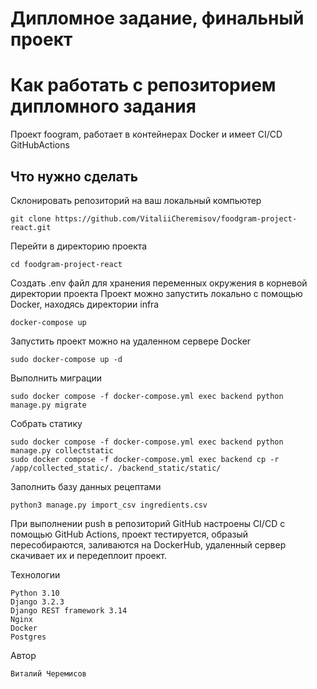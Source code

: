 # Дипломное задание, финальный проект
# Как работать с репозиторием дипломного задания

Проект foogram, работает в контейнерах Docker и имеет CI/CD GitHubActions

## Что нужно сделать

Склонировать репозиторий на ваш локальный компьютер
```
git clone https://github.com/VitaliiCheremisov/foodgram-project-react.git
```
Перейти в директорию проекта
```
cd foodgram-project-react
```
Создать .env файл для хранения переменных окружения в корневой директории проекта
Проект можно запустить локально с помощью Docker, находясь директории infra
```
docker-compose up
```
Запустить проект можно на удаленном серверe Docker
```
sudo docker-compose up -d
```
Выполнить миграции
```
sudo docker compose -f docker-compose.yml exec backend python manage.py migrate
```
Собрать статику
```
sudo docker compose -f docker-compose.yml exec backend python manage.py collectstatic
sudo docker compose -f docker-compose.yml exec backend cp -r /app/collected_static/. /backend_static/static/
```
Заполнить базу данных рецептами
```
python3 manage.py import_csv ingredients.csv
```
При выполнении push в репозиторий GitHub настроены CI/CD c помощью GitHub Actions, проект тестируется,
образый пересобираются, заливаются на DockerHub, удаленный сервер скачивает их и передеплоит проект.

Технологии
```
Python 3.10
Django 3.2.3
Django REST framework 3.14
Nginx
Docker
Postgres
```

Автор
```
Виталий Черемисов
```